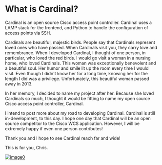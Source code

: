 What is Cardinal?
=================

Cardinal is an open source Cisco access point controller. Cardinal uses
a LAMP stack for the frontend, and Python to handle the configuration of
access points via SSH.

Cardinals are beautiful, majestic birds. People say that Cardinals
represent loved ones who have passed. When Cardinals visit you, they
carry love and remembrance. When I developed Cardinal, I thought of one
person, in particular, who loved the red birds. I would go visit a woman
in a nursing home, who loved Cardinals. This woman was exceptionally
benevolent and a beautiful soul. Her humor and smile lit up the room
every time I would visit. Even though I didn't know her for a long time,
knowing her for the length I did was a privilege. Unfortunately, this
beautiful woman passed away in 2013.

In her memory, I decided to name my project after her. Because she loved
Cardinals so much, I thought it would be fitting to name my open source
Cisco access point controller, Cardinal.

I intend to post more about my road to developing Cardinal. Cardinal is
still in-development, to this day. I hope one day that Cardinal will be
an open source competitor to the Cisco WCS application. However, I will
be extremely happy if even one person contributes!

Thank you and I hope to see Cardinal reach far and wide!

This is for you, Chris.

[![image0](http://cardinal.mcclunetechnologies.net/wp-content/uploads/2017/06/cardinal-150253_960_720-250x300.png)](http://cardinal.mcclunetechnologies.net/home/cardinal-150253_960_720-2/)
